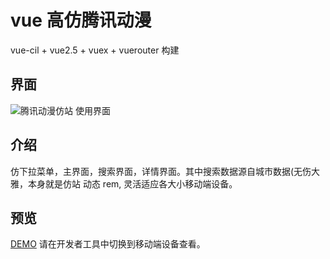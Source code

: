 # vue 高仿腾讯动漫
vue-cil + vue2.5 + vuex + vuerouter 构建
## 界面
![腾讯动漫仿站 使用界面]()
## 介绍
仿下拉菜单，主界面，搜索界面，详情界面。其中搜索数据源自城市数据(无伤大雅，本身就是仿站
动态 rem, 灵活适应各大小移动端设备。
## 预览
[DEMO](https://q-dragon.github.io/txAnimation/dist/index.html)
请在开发者工具中切换到移动端设备查看。

